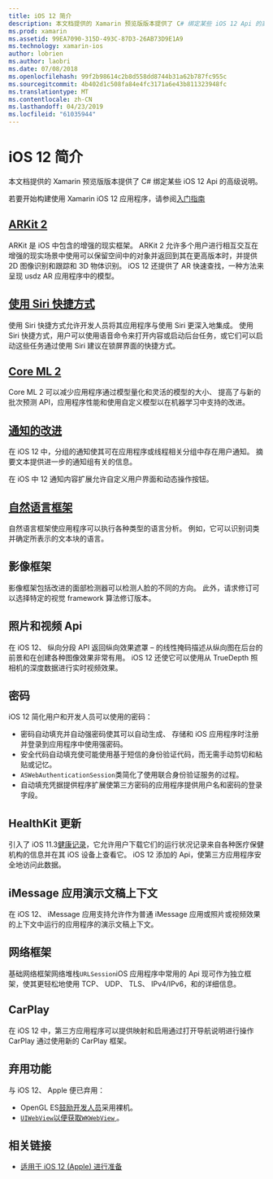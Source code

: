 ```yaml
---
title: iOS 12 简介
description: 本文档提供的 Xamarin 预览版版本提供了 C# 绑定某些 iOS 12 Api 的高级说明。
ms.prod: xamarin
ms.assetid: 99EA7090-315D-493C-87D3-26AB73D9E1A9
ms.technology: xamarin-ios
author: lobrien
ms.author: laobri
ms.date: 07/08/2018
ms.openlocfilehash: 99f2b98614c2b8d558dd8744b31a62b787fc955c
ms.sourcegitcommit: 4b402d1c508fa84e4fc3171a6e43b811323948fc
ms.translationtype: MT
ms.contentlocale: zh-CN
ms.lasthandoff: 04/23/2019
ms.locfileid: "61035944"
---
```

# <a name="introduction-to-ios-12"></a>iOS 12 简介

本文档提供的 Xamarin 预览版版本提供了 C# 绑定某些 iOS 12 Api 的高级说明。

若要开始构建使用 Xamarin iOS 12 应用程序，请参阅[入门指南](get-started.md)

## <a name="arkit-2arkit2md"></a>[ARKit 2](arkit2.md)

ARKit 是 iOS 中包含的增强的现实框架。 ARKit 2 允许多个用户进行相互交互在增强的现实场景中使用可以保留空间中的对象并返回到其在更高版本时，并提供 2D 图像识别和跟踪和 3D 物体识别。 iOS 12 还提供了 AR 快速查找，一种方法来呈现 usdz AR 应用程序中的模型。

## <a name="siri-shortcutssiri-shortcutsmd"></a>[使用 Siri 快捷方式](siri-shortcuts.md)

使用 Siri 快捷方式允许开发人员将其应用程序与使用 Siri 更深入地集成。 使用 Siri 快捷方式，用户可以使用语音命令来打开内容或启动后台任务，或它们可以启动这些任务通过使用 Siri 建议在锁屏界面的快捷方式。

## <a name="core-ml-2coremlmd"></a>[Core ML 2](coreml.md)

Core ML 2 可以减少应用程序通过模型量化和灵活的模型的大小、 提高了与新的批次预测 API，应用程序性能和使用自定义模型以在机器学习中支持的改进。

## <a name="notification-improvementsnotificationsindexmd"></a>[通知的改进](notifications/index.md)

在 iOS 12 中，分组的通知使其可在应用程序或线程相关分组中存在用户通知。 摘要文本提供进一步的通知组有关的信息。

在 iOS 中 12 通知内容扩展允许自定义用户界面和动态操作按钮。

## <a name="natural-language-frameworknatural-languagemd"></a>[自然语言框架](natural-language.md)

自然语言框架使应用程序可以执行各种类型的语言分析。 例如，它可以识别词类并确定所表示的文本块的语言。

## <a name="vision-framework"></a>影像框架

影像框架包括改进的面部检测器可以检测人脸的不同的方向。 此外，请求修订可以选择特定的视觉 framework 算法修订版本。

## <a name="photo-and-video-apis"></a>照片和视频 Api

在 iOS 12、 纵向分段 API 返回纵向效果遮罩 – 的线性掩码描述从纵向图在后台的前景和在创建各种图像效果非常有用。 iOS 12 还使它可以使用从 TrueDepth 照相机的深度数据进行实时视频效果。

## <a name="passwords"></a>密码

iOS 12 简化用户和开发人员可以使用的密码：

- 密码自动填充并自动强密码使其可以自动生成、 存储和 iOS 应用程序时注册并登录到应用程序中使用强密码。
- 安全代码自动填充使可能使用基于短信的身份验证代码，而无需手动剪切和粘贴或记忆。
- `ASWebAuthenticationSession`类简化了使用联合身份验证服务的过程。
- 自动填充凭据提供程序扩展使第三方密码的应用程序提供用户名和密码的登录字段。

## <a name="healthkit-updates"></a>HealthKit 更新

引入了 iOS 11.3[健康记录](https://www.apple.com/healthcare/health-records/)，它允许用户下载它们的运行状况记录来自各种医疗保健机构的信息并在其 iOS 设备上查看它。 iOS 12 添加的 Api，使第三方应用程序安全地访问此数据。

## <a name="imessage-app-presentation-contexts"></a>iMessage 应用演示文稿上下文

在 iOS 12、 iMessage 应用支持允许作为普通 iMessage 应用或照片或视频效果的上下文中运行的应用程序的演示文稿上下文。

## <a name="network-framework"></a>网络框架

基础网络框架网络堆栈`URLSession`iOS 应用程序中常用的 Api 现可作为独立框架，使其更轻松地使用 TCP、 UDP、 TLS、 IPv4/IPv6，和的详细信息。

## <a name="carplay"></a>CarPlay

在 iOS 12 中，第三方应用程序可以提供映射和启用通过打开导航说明进行操作 CarPlay 通过使用新的 CarPlay 框架。

## <a name="deprecations"></a>弃用功能

与 iOS 12、 Apple 便已弃用：

- OpenGL ES[鼓励开发人员](https://developer.apple.com/ios/whats-new/)采用裸机。
- [`UIWebView`](xref:UIKit.UIWebView)[以便获取`WKWebView` ](https://developer.apple.com/documentation/webkit/wkwebview?language=objc)。

## <a name="related-links"></a>相关链接

- [适用于 iOS 12 (Apple) 进行准备](https://developer.apple.com/ios/)
